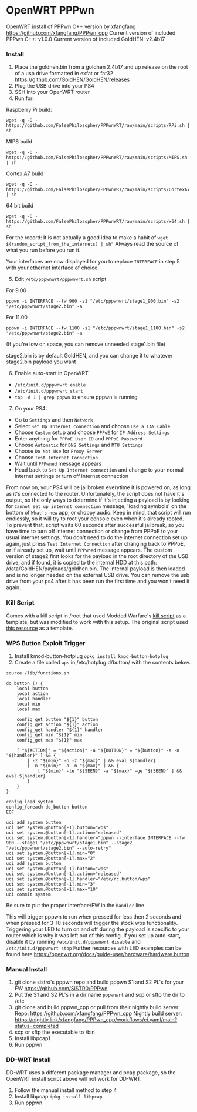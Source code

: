 # OpenWRT PPPwn

OpenWRT install of PPPwn C++ version by xfangfang https://github.com/xfangfang/PPPwn_cpp
Current version of included PPPwn C++: v1.0.0
Current version of included GoldHEN: v2.4b17

### Install
1. Place the goldhen.bin from a goldhen 2.4b17 and up release on the root of a usb drive formatted in exfat or fat32
https://github.com/GoldHEN/GoldHEN/releases
2. Plug the USB drive into your PS4
3. SSH into your OpenWRT router
4. Run for:

Raspberry Pi build:
```
wget -q -O - https://github.com/FalsePhilosopher/PPPwnWRT/raw/main/scripts/RPi.sh | sh
```
MIPS build
```
wget -q -O - https://github.com/FalsePhilosopher/PPPwnWRT/raw/main/scripts/MIPS.sh | sh
```
Cortex A7 build
```
wget -q -O - https://github.com/FalsePhilosopher/PPPwnWRT/raw/main/scripts/CortexA7.sh | sh
```
64 bit build
```
wget -q -O - https://github.com/FalsePhilosopher/PPPwnWRT/raw/main/scripts/x64.sh | sh
```

For the record: It is not actually a good idea to make a habit of
`wget $(random_script_from_the_internets) | sh"`
Always read the source of what you run before you run it.

Your interfaces are now displayed for you to replace `INTERFACE` in step 5 with your ethernet interface of choice.

5. Edit `/etc/pppwnwrt/pppwnwrt.sh` script

For 9.00
```
pppwn -i INTERFACE --fw 900 -s1 "/etc/pppwnwrt/stage1_900.bin" -s2 "/etc/pppwnwrt/stage2.bin" -a
```
For 11.00
```
pppwn -i INTERFACE --fw 1100 -s1 "/etc/pppwnwrt/stage1_1100.bin" -s2 "/etc/pppwnwrt/stage2.bin" -a
```
(If you're low on space, you can remove unneeded stage1.bin file)

stage2.bin is by default GoldHEN, and you can change it to whatever stage2.bin payload you want

6. Enable auto-start in OpenWRT
- `/etc/init.d/pppwnwrt enable`
- `/etc/init.d/pppwnwrt start`
- `top -d 1 | grep pppwn` to ensure pppwn is running

7. On your PS4:

- Go to `Settings` and then `Network`
- Select `Set Up Internet connection` and choose `Use a LAN Cable`
- Choose `Custom` setup and choose `PPPoE` for `IP Address Settings`
- Enter anything for `PPPoE User ID` and `PPPoE Password`
- Choose `Automatic` for `DNS Settings` and `MTU Settings`
- Choose `Do Not Use` for `Proxy Server`
- Choose `Test Internet Connection`
- Wait until `PPPwned` message appears
- Head back to `Set Up Internet connection` and change to your normal internet settings or turn off internet connection

From now on, your PS4 will be jailbroken everytime it is powered on, as long as it's connected to the router. Unfortunately, the script does not have it's output, so the only ways to determine if it's injecting a payload is by looking for `Cannot set up internet connection` message, 'loading symbols' on the bottom of `What's new` app, or choppy audio. Keep in mind, that script will run endlessly, so it will try to root your console even when it's already rooted. To prevent that, script waits 60 seconds after successful jailbreak, so you have time to turn off internet connection or change from PPPoE to your usual internet settings. You don't need to do the internet connection set up again, just press `Test Internet Connection` after changing back to PPPoE, or if already set up, wait until `PPPwned` message appears. The custom version of stage2 first looks for the payload in the root directory of the USB drive, and if found, it is copied to the internal HDD at this path: /data/GoldHEN/payloads/goldhen.bin. The internal payload is then loaded and is no longer needed on the external USB drive. You can remove the usb drive from your ps4 after it has been run the first time and you won't need it again.

### Kill Script
Comes with a kill script in /root that used Modded Warfare's [kill script](https://github.com/MODDEDWARFARE/PPPwn_WRT/blob/main/kill.sh) as a template, but was modified to work with this setup.
The original script used [this resource](https://askubuntu.com/questions/180336/how-to-find-the-process-id-pid-of-a-running-terminal-program) as a template.

### WPS Button Exploit Trigger
1. Install kmod-button-hotplug
`opkg install kmod-button-hotplug`
2. Create a file called `wps` in /etc/hotplug.d/button/ with the contents below.
```
source /lib/functions.sh

do_button () {
    local button
    local action
    local handler
    local min
    local max

    config_get button "${1}" button
    config_get action "${1}" action
    config_get handler "${1}" handler
    config_get min "${1}" min
    config_get max "${1}" max

    [ "${ACTION}" = "${action}" -a "${BUTTON}" = "${button}" -a -n "${handler}" ] && {
        [ -z "${min}" -o -z "${max}" ] && eval ${handler}
        [ -n "${min}" -a -n "${max}" ] && {
            [ "${min}" -le "${SEEN}" -a "${max}" -ge "${SEEN}" ] && eval ${handler}
        }
    }
}

config_load system
config_foreach do_button button
EOF

uci add system button
uci set system.@button[-1].button="wps"
uci set system.@button[-1].action="released"
uci set system.@button[-1].handler="pppwn --interface INTERFACE --fw 900 --stage1 "/etc/pppwnwrt/stage1.bin" --stage2 "/etc/pppwnwrt/stage2.bin" --auto-retry"
uci set system.@button[-1].min="0"
uci set system.@button[-1].max="2"
uci add system button
uci set system.@button[-1].button="wps"
uci set system.@button[-1].action="released"
uci set system.@button[-1].handler="/etc/rc.button/wps"
uci set system.@button[-1].min="3"
uci set system.@button[-1].max="10"
uci commit system
```
Be sure to put the proper interface/FW in the `handler` line.

This will trigger pppwn to run when pressed for less then 2 seconds and when pressed for 3-10 seconds will trigger the stock wps functionality.
Triggering your LED to turn on and off during the payload is specific to your router which is why it was left out of this config.
If you set up auto-start, disable it by running `/etc/init.d/pppwnwrt disable` and `/etc/init.d/pppwnwrt stop`
Further resources with LED examples can be found here https://openwrt.org/docs/guide-user/hardware/hardware.button

### Manual Install
1. git clone sistro's pppwn repo and build pppwn S1 and S2 PL's for your FW
https://github.com/SiSTR0/PPPwn
2. Put the S1 and S2 PL's in a dir name `pppwnwrt` and scp or sftp the dir to /etc
3. git clone and build pppwn_cpp or pull from their nightly build server
Repo: https://github.com/xfangfang/PPPwn_cpp
Nightly build server: https://nightly.link/xfangfang/PPPwn_cpp/workflows/ci.yaml/main?status=completed
4. scp or sftp the executable to /bin
5. Install libpcap1
6. Run pppwn

### DD-WRT Install
DD-WRT uses a different package manager and pcap package, so the OpenWRT install script above will not work for DD-WRT.
1. Follow the manual install method to step 4
2. Install libpcap `ipkg install libpcap`
3. Run pppwn
